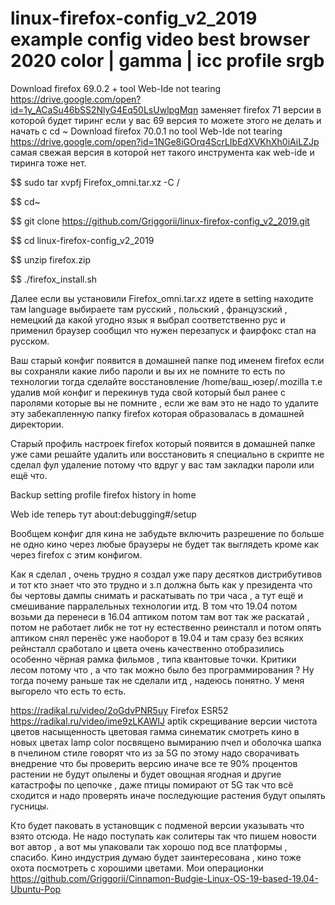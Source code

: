 # linux-firefox-config_v2_2019 example config video best browser 2020 color | gamma | icc profile srgb

Download firefox 69.0.2 + tool Web-Ide not tearing https://drive.google.com/open?id=1y_ACaSu46bSS2NlyG4Eq50LsUwlpgMqn заменяет firefox 71 версии в которой будет тиринг если у вас 69 версия то можете этого не делать и начать с cd ~
Download firefox 70.0.1 no tool Web-Ide not tearing https://drive.google.com/open?id=1NGe8iGOrq4ScrLIbEdXVKhXh0iAiLZJp
самая свежая версия в которой нет такого инструмента как web-ide и тиринга тоже нет.

$$ sudo tar xvpfj Firefox_omni.tar.xz -C /

$$ cd~

$$ git clone https://github.com/Griggorii/linux-firefox-config_v2_2019.git

$$ cd linux-firefox-config_v2_2019

$$ unzip firefox.zip

$$ ./firefox_install.sh

Далее если вы установили Firefox_omni.tar.xz идете в setting находите там language выбираете там русский , польский , французский , немецкий да какой угодно язык я выбрал соответственно рус и применил браузер сообщил что нужен перезапуск и фаирфокс стал на русском.

Ваш старый конфиг появится в домашней папке под именем firefox если вы сохраняли какие либо пароли и вы их не помните то есть 
по технологии тогда сделайте восстановление /home/ваш_юзер/.mozilla т.е удалив мой конфиг и перекинув туда свой который был ранее с паролями которые вы не помните , если же вам это не надо то удалите эту забекапленную папку firefox которая образовалась в домашней директории.

Старый профиль настроек firefox который появится в домашней папке уже сами решайте удалить или восстановить я специально в скрипте не сделал фул удаление потому что вдруг у вас там закладки пароли или ещё что.

Backup setting profile firefox history in home

Web ide теперь тут about:debugging#/setup

Вообщем конфиг для кина не забудьте включить разрешение по больше не одно кино через любые браузеры не будет так выглядеть кроме как через firefox с этим конфигом.

Как я сделал , очень трудно я создал уже пару десятков дистрибутивов и тот кто знает что это трудно и з.п должна быть как у президента что бы чертовы дампы снимать и раскатывать по три часа , а тут ещё и смешивание парралельных технологии итд.
В том что 19.04 потом возьми да перенеси в 16.04 аптиком потом там вот так же раскатай , потом не работает либк не тот ну естественно реинсталл и потом опять аптиком снял перенёс уже наоборот в 19.04 и там сразу без всяких рейнсталл сработало и цвета очень качественно отобразились особенно чёрная рамка фильмов , типа квантовые точки. Критики лесом потому что , а что так можно 
было без программирования ?  Ну тогда почему раньше так не сделали итд , надеюсь понятно. У меня выгорело что есть то есть.

https://radikal.ru/video/2oGdvPNR5uy
Firefox ESR52 https://radikal.ru/video/ime9zLKAWIJ
aptik скрещивание версии чистота цветов насыщенность цветовая гамма синематик смотреть кино в новых цветах lamp color посвящено вымиранию пчел и оболочка шапка в пчелином стиле говорят что из за 5G по этому надо сворачивать внедрение что бы проверить версию иначе все те 90% процентов растении не будут опылены и будет овощная ягодная и другие катастрофы по цепочке , даже птицы помирают от 5G так что всё сходится и надо проверять иначе последующие растения будут опылять гусницы.

Кто будет паковать в установщик с подменой версии указывать что взято отсюда. Не надо поступать как солитеры так что пишем новости 
вот автор , а вот мы упаковали так хорошо под все платформы , спасибо.
Кино индустрия думаю будет заинтересована , кино тоже охота посмотреть с хорошими цветами.
Мои операционки https://github.com/Griggorii/Cinnamon-Budgie-Linux-OS-19-based-19.04-Ubuntu-Pop
